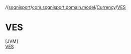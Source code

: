 //[sognisport](../../../../index.md)/[com.sognisport.domain.model](../../index.md)/[Currency](../index.md)/[VES](index.md)

# VES

[JVM]\
[VES](index.md)
